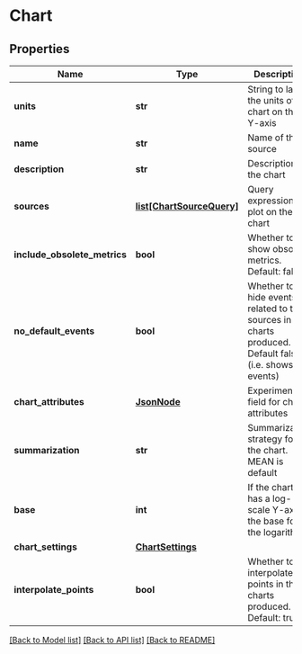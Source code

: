 # Chart

## Properties
Name | Type | Description | Notes
------------ | ------------- | ------------- | -------------
**units** | **str** | String to label the units of the chart on the Y-axis | [optional] 
**name** | **str** | Name of the source | 
**description** | **str** | Description of the chart | [optional] 
**sources** | [**list[ChartSourceQuery]**](ChartSourceQuery.md) | Query expression to plot on the chart | 
**include_obsolete_metrics** | **bool** | Whether to show obsolete metrics.  Default: false | [optional] 
**no_default_events** | **bool** | Whether to hide events related to the sources in the charts produced. Default false (i.e. shows events) | [optional] 
**chart_attributes** | [**JsonNode**](JsonNode.md) | Experimental field for chart attributes | [optional] 
**summarization** | **str** | Summarization strategy for the chart.  MEAN is default | [optional] 
**base** | **int** | If the chart has a log-scale Y-axis, the base for the logarithms | [optional] 
**chart_settings** | [**ChartSettings**](ChartSettings.md) |  | [optional] 
**interpolate_points** | **bool** | Whether to interpolate points in the charts produced. Default: true | [optional] 

[[Back to Model list]](../README.md#documentation-for-models) [[Back to API list]](../README.md#documentation-for-api-endpoints) [[Back to README]](../README.md)


